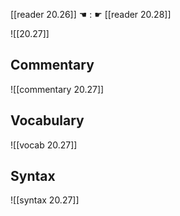 [[reader 20.26]] ☚ : ☛ [[reader 20.28]]

![[20.27]]

## Commentary

![[commentary 20.27]]

## Vocabulary

![[vocab 20.27]]

## Syntax

![[syntax 20.27]]

